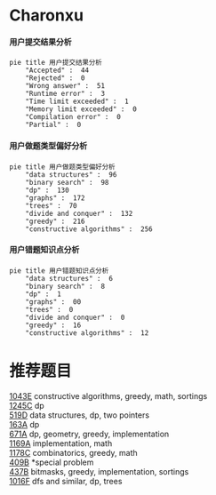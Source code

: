 # Charonxu

<!-- tabs:start -->



#### **用户提交结果分析**

```mermaid
pie title 用户提交结果分析
    "Accepted" :  44
    "Rejected" :  0
    "Wrong answer" :  51
    "Runtime error" :  3
    "Time limit exceeded" :  1
    "Memory limit exceeded" :  0
    "Compilation error" :  0
    "Partial" :  0
```

#### **用户做题类型偏好分析**

```mermaid
pie title 用户做题类型偏好分析
    "data structures" :  96
    "binary search" :  98
    "dp" :  130
    "graphs" :  172
    "trees" :  70
    "divide and conquer" :  132
    "greedy" :  216
    "constructive algorithms" :  256
```
#### **用户错题知识点分析**

```mermaid
pie title 用户错题知识点分析
    "data structures" :  6
    "binary search" :  8
    "dp" :  1
    "graphs" :  00
    "trees" :  0
    "divide and conquer" :  0
    "greedy" :  16
    "constructive algorithms" :  12
```



<!-- tabs:end -->
# 推荐题目
[1043E](https://codeforces.com/contest/1043/problem/E)		constructive algorithms,
                        greedy,
                        math,
                        sortings		  
[1245C](https://codeforces.com/contest/1245/problem/C)		dp		  
[519D](https://codeforces.com/contest/519/problem/D)		data structures,
                        dp,
                        two pointers		  
[163A](https://codeforces.com/contest/163/problem/A)		dp		  
[671A](https://codeforces.com/contest/671/problem/A)		dp,
                        geometry,
                        greedy,
                        implementation		  
[1169A](https://codeforces.com/contest/1169/problem/A)		implementation,
                        math		  
[1178C](https://codeforces.com/contest/1178/problem/C)		combinatorics,
                        greedy,
                        math		  
[409B](https://codeforces.com/contest/409/problem/B)		*special problem		  
[437B](https://codeforces.com/contest/437/problem/B)		bitmasks,
                        greedy,
                        implementation,
                        sortings		  
[1016F](https://codeforces.com/contest/1016/problem/F)		dfs and similar,
                        dp,
                        trees		  
